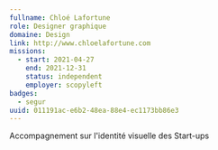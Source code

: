 ```yaml
---
fullname: Chloé Lafortune
role: Designer graphique
domaine: Design
link: http://www.chloelafortune.com
missions:
  - start: 2021-04-27
    end: 2021-12-31
    status: independent
    employer: scopyleft
badges:
  - segur
uuid: 011191ac-e6b2-48ea-88e4-ec1173bb86e3
---
```

Accompagnement sur l'identité visuelle des Start-ups
